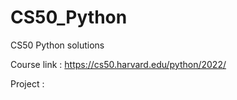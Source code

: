 # CS50_Python
CS50 Python solutions 

Course link : https://cs50.harvard.edu/python/2022/

Project : 
